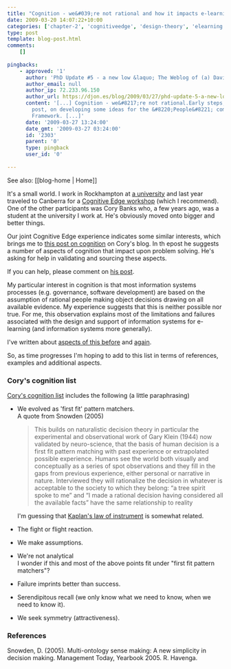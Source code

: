 ```yaml
---
title: "Cognition - we&#039;re not rational and how it impacts e-learning"
date: 2009-03-20 14:07:22+10:00
categories: ['chapter-2', 'cognitiveedge', 'design-theory', 'elearning', 'phd', 'psframework', 'reflectivealignment', 'thesis']
type: post
template: blog-post.html
comments:
    []
    
pingbacks:
    - approved: '1'
      author: 'PhD Update #5 - a new low &laquo; The Weblog of (a) David Jones'
      author_email: null
      author_ip: 72.233.96.150
      author_url: https://djon.es/blog/2009/03/27/phd-update-5-a-new-low/
      content: '[...] Cognition - we&#8217;re not rational.Early steps, sparked by another
        post, on developing some ideas for the &#8220;People&#8221; component of the Ps
        Framework. [...]'
      date: '2009-03-27 13:24:00'
      date_gmt: '2009-03-27 03:24:00'
      id: '2303'
      parent: '0'
      type: pingback
      user_id: '0'
    
---
```


See also: [[blog-home | Home]]

It's a small world. I work in Rockhampton at [a university](http://www.cqu.edu.au/) and last year traveled to Canberra for a [Cognitive Edge workshop](http://www.cognitive-edge.com/) (which I recommend). One of the other participants was Cory Banks who, a few years ago, was a student at the university I work at. He's obviously moved onto bigger and better things.

Our joint Cognitive Edge experience indicates some similar interests, which brings me to [this post on cognition](http://corzandeffect.wordpress.com/2009/03/20/cognition/) on Cory's blog. In th epost he suggests a number of aspects of cognition that impact upon problem solving. He's asking for help in validating and sourcing these aspects.

If you can help, please comment on [his post](http://corzandeffect.wordpress.com/2009/03/20/cognition/).

My particular interest in cognition is that most information systems processes (e.g. governance, software development) are based on the assumption of rational people making object decisions drawing on all available evidence. My experience suggests that this is neither possible nor true. For me, this observation explains most of the limitations and failures associated with the design and support of information systems for e-learning (and information systems more generally).

I've written about [aspects of this before](/blog2/2009/01/27/some-possible-reasons-why-comparison-of-information-systems-are-broken/) and [again](/blog2/2009/01/21/open-source-learning-management-systems-the-latest-fad-in-e-learning/).

So, as time progresses I'm hoping to add to this list in terms of references, examples and additional aspects.

### Cory's cognition list

[Cory's cognition list](http://corzandeffect.wordpress.com/2009/03/20/cognition/) includes the following (a little paraphrasing)

- We evolved as 'first fit' pattern matchers.  
    A quote from Snowden (2005)
    
    > This builds on naturalistic decision theory in particular the experimental and observational work of Gary Klein (1944) now validated by neuro-science, that the basis of human decision is a first fit pattern matching with past experience or extrapolated possible experience. Humans see the world both visually and conceptually as a series of spot observations and they fill in the gaps from previous experience, either personal or narrative in nature. Interviewed they will rationalize the decision in whatever is acceptable to the society to which they belong: “a tree spirit spoke to me” and “I made a rational decision having considered all the available facts” have the same relationship to reality
    
    I'm guessing that [Kaplan's law of instrument](/blog2/2008/11/19/tool-users-research-hammers-and-the-law-of-instrument/) is somewhat related.
    
- The fight or flight reaction.
- We make assumptions.
- We're not analytical  
    I wonder if this and most of the above points fit under "first fit pattern matchers"?
- Failure imprints better than success.
- Serendipitous recall (we only know what we need to know, when we need to know it).
- We seek symmetry (attractiveness).

### References

Snowden, D. (2005). Multi-ontology sense making: A new simplicity in decision making. Management Today, Yearbook 2005. R. Havenga.